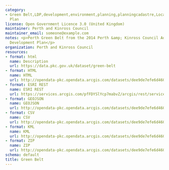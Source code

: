 ```yaml
---
category:
- Green Belt,LDP,development,environment,planning,planningcadastre,Local Development
  Plan
license: Open Government Licence 3.0 (United Kingdom)
maintainer: Perth and Kinross Council
maintainer_email: someone@example.com
notes: <p>Perth Green Belt from the 2014 Perth &amp; Kinross Council Adopted Local
  Development Plan</p>
organization: Perth and Kinross Council
resources:
- format: html
  name: Description
  url: https://data.pkc.gov.uk/dataset/green-belt
- format: HTML
  name: HTML
  url: http://opendata-pkc.opendata.arcgis.com/datasets/dee9de7efe6d460489782d361b668d7b_0
- format: ESRI REST
  name: ESRI REST
  url: https://services.arcgis.com/pfFDYSlYcp7mabvZ/arcgis/rest/services/Green_Belt/FeatureServer/0
- format: GEOJSON
  name: GEOJSON
  url: http://opendata-pkc.opendata.arcgis.com/datasets/dee9de7efe6d460489782d361b668d7b_0.geojson
- format: CSV
  name: CSV
  url: http://opendata-pkc.opendata.arcgis.com/datasets/dee9de7efe6d460489782d361b668d7b_0.csv
- format: KML
  name: KML
  url: http://opendata-pkc.opendata.arcgis.com/datasets/dee9de7efe6d460489782d361b668d7b_0.kml
- format: ZIP
  name: ZIP
  url: http://opendata-pkc.opendata.arcgis.com/datasets/dee9de7efe6d460489782d361b668d7b_0.zip
schema: default
title: Green Belt
---
```

